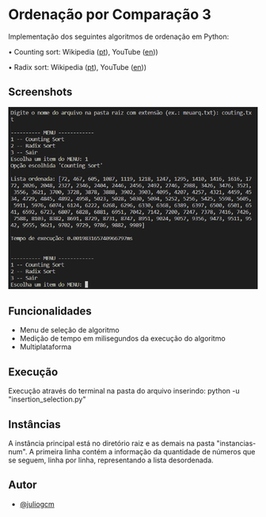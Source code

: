 # Ordenação por Comparação 3

Implementação dos seguintes algoritmos de ordenação em Python:

• Counting sort: Wikipedia ([pt](https://pt.wikipedia.org/wiki/Counting_sort)), YouTube ([en](https://www.youtube.com/watch?v=OKd534EWcdk)))

• Radix sort: Wikipedia ([pt](https://pt.wikipedia.org/wiki/Radix_sort)), YouTube ([en](https://www.youtube.com/watch?v=XiuSW_mEn7g)))

## Screenshots

![Screenshot 01](imagens/screenshot_01.png)

## Funcionalidades

- Menu de seleção de algoritmo
- Medição de tempo em milisegundos da execução do algoritmo
- Multiplataforma

## Execução

Execução através do terminal na pasta do arquivo inserindo:
python -u "insertion_selection.py"

## Instâncias

A instância principal está no diretório raiz e as demais na pasta "instancias-num". A primeira linha contém a informação da quantidade de números que se seguem, linha por linha, representando a lista desordenada.

## Autor

- [@juliogcm](https://github.com/juliogcm)
